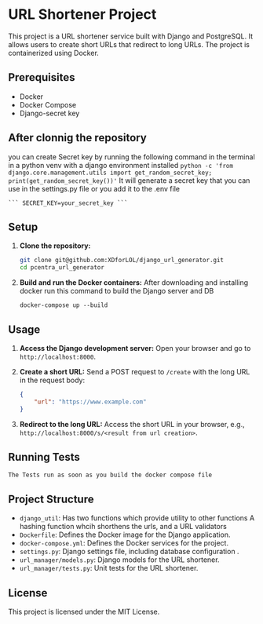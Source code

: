 # URL Shortener Project

This project is a URL shortener service built with Django and PostgreSQL.
It allows users to create short URLs that redirect to long URLs. The project is containerized using Docker.

## Prerequisites

- Docker
- Docker Compose
- Django-secret key

## After clonnig the repository

you can create Secret key by running the following command in the terminal
in a python venv with a django environment installed
    ``` python -c 'from django.core.management.utils import get_random_secret_key; print(get_random_secret_key())' ```
    It will generate a secret key that you can use in the settings.py file or you add it to the .env file

    ``` SECRET_KEY=your_secret_key ```

## Setup

1. **Clone the repository:**
    ```sh
    git clone git@github.com:XDforLOL/django_url_generator.git
    cd pcentra_url_generator
    ```

2. **Build and run the Docker containers:**
   After downloading and installing docker run this command to build the Django server and DB
    ```
    docker-compose up --build
    ```

## Usage

1. **Access the Django development server:**
    Open your browser and go to `http://localhost:8000`.

2. **Create a short URL:**
    Send a POST request to `/create` with the long URL in the request body:
    ```json
    {
        "url": "https://www.example.com"
    }
    ```

3. **Redirect to the long URL:**
    Access the short URL in your browser, e.g., `http://localhost:8000/s/<result from url creation>`.

## Running Tests
    The Tests run as soon as you build the docker compose file

## Project Structure

- `django_util`: Has two functions which provide utility to other functions
    A hashing function whcih shorthens the urls, and a URL validators
- `Dockerfile`: Defines the Docker image for the Django application.
- `docker-compose.yml`: Defines the Docker services for the project.
- `settings.py`: Django settings file, including database configuration .
- `url_manager/models.py`: Django models for the URL shortener.
- `url_manager/tests.py`: Unit tests for the URL shortener.

## License

This project is licensed under the MIT License.

